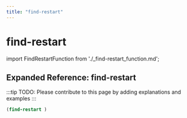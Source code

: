 ```yaml
---
title: "find-restart"
---
```


# find-restart

import FindRestartFunction from './_find-restart_function.md';

<FindRestartFunction />

## Expanded Reference: find-restart

:::tip
TODO: Please contribute to this page by adding explanations and examples
:::

```lisp
(find-restart )
```
